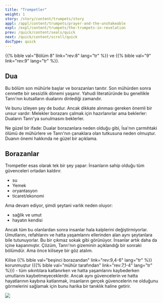 ```yaml
---
title: "Trompetler"
weight: 1
story: /story/content/trumpets/story
appl: /appl/content/trumpets/prayer-and-the-unshakeable
expl: /expl/content/trumpets/the-trumpets-in-revelation
prev: /quick/content/seals/quick
next: /quick/content/scroll/quick
docType: quick
---
```



{{% bible val="Bölüm 8" link="rev:8" lang="tr" %}} ve {{% bible val="9" link="rev:9" lang="tr" %}}.

## Dua

Bu bölüm son mühürle başlar ve borazanları tanıtır. Son mühürden sonra cennette bir sessizlik dönemi yaşanır. Yahudi literatüründe bu genellikle Tanrı'nın kutsalların dualarını dinlediği zamandır.

Ve bunu izleyen şey de budur. Ancak dikkate alınması gereken önemli bir unsur vardır: Melekler borazanı çalmak için hazırlanırlar ama beklerler: Duaların Tanrı'ya sunulmasını beklerler.

Ne güzel bir ifade: Dualar borazanlara neden olduğu gibi, İsa'nın çarmıhtaki ölümü de mühürlere ve Tanrı'nın çanaklara olan tutkusuna neden olmuştur. Duanın önemi hakkında ne güzel bir açıklama.

## Borazanlar

Trompetler esas olarak tek bir şey yapar: İnsanların sahip olduğu tüm güvenceleri ortadan kaldırır.
- su
- Yemek
- oryantasyon
- ticaret/ekonomi

Ama devam ediyor, şimdi şeytani varlık neden oluyor: 
- sağlik ve umut
- hayatın kendisi

Ancak tüm bu olanlardan sonra insanlar hala kalplerini değiştirmiyorlar. Umutlarını, refahlarını ve hatta yaşamlarını ellerinden alan aynı şeytanlara bile tutunuyorlar. Bu bir çıkmaz sokak gibi görünüyor. İnsanlar artık daha da içine kapanmıştır. Çözüm, Tanrı'nın gizeminin açıklandığı bir sonraki bölümdür. Ama önce kiliseye bir göz atalım.

Kilise {{% bible val="beşinci borazandan" link="rev:9,4-6" lang="tr" %}} korunmuştur ({{% bible val="mühür tarafından" link="rev:7,1-4" lang="tr" %}}) - tüm sıkıntılara katlanırken ve hatta yaşamlarını kaybederken umutlarını kaybetmeyeceklerdir. Ancak aynı güvencelerin ve hatta hayatlarının kaybına katlanmak, insanların gerçek güvencelerin ne olduğunu görmelerini sağlamak için bunu harika bir tanıklık haline getirir.

![](/images/trumpets_tr.jpg)
